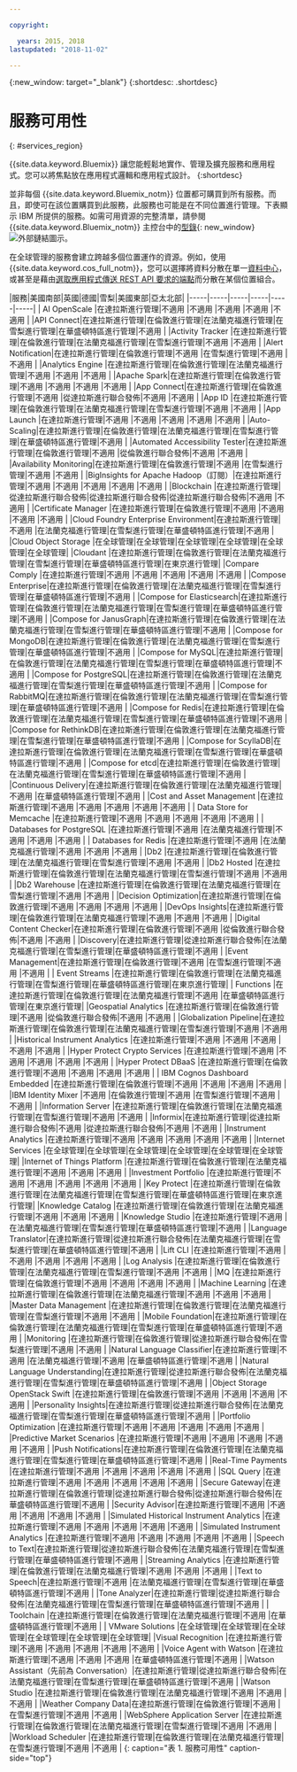 ```yaml
---

copyright:

  years: 2015, 2018
lastupdated: "2018-11-02"

---
```

{:new_window: target="_blank"}
{:shortdesc: .shortdesc}


# 服務可用性
{: #services_region}

{{site.data.keyword.Bluemix}} 讓您能輕鬆地實作、管理及擴充服務和應用程式。您可以將焦點放在應用程式邏輯和應用程式設計。
{:shortdesc}

並非每個 {{site.data.keyword.Bluemix_notm}} 位置都可購買到所有服務。而且，即使可在該位置購買到此服務，此服務也可能是在不同位置進行管理。下表顯示 IBM 所提供的服務。如需可用資源的完整清單，請參閱 {{site.data.keyword.Bluemix_notm}} 主控台中的[型錄](https://console.bluemix.net/catalog/){: new_window} ![外部鏈結圖示](../icons/launch-glyph.svg "外部鏈結圖示")。 

在全球管理的服務會建立跨越多個位置運作的資源。例如，使用 {{site.data.keyword.cos_full_notm}}，您可以選擇將資料分散在單一[資料中心](/docs/overview/data-centers.html)，或甚至是藉由[選取應用程式傳送 REST API 要求的端點](https://console.bluemix.net/docs/services/cloud-object-storage/basics/endpoints.html#select-regions-and-endpoints)而分散在某個位置組合。

<!-- Do not manually change the table or add content after the table. -->
<!-- Everything after the second line of the table will be deleted. -->
<!-- Also, do not change the number of dashes in the second line. -->
<!-- Ping @natimpe for details. -->

|服務|美國南部|英國|德國|雪梨|美國東部|亞太北部|
|-----|-----|-----|-----|-----|-----|
| AI OpenScale |在達拉斯進行管理|不適用 |不適用 |不適用 |不適用 |不適用 | 
|API Connect|在達拉斯進行管理|在倫敦進行管理|在法蘭克福進行管理|在雪梨進行管理|在華盛頓特區進行管理|不適用 | 
|Activity Tracker |在達拉斯進行管理|在倫敦進行管理|在法蘭克福進行管理|在雪梨進行管理|不適用 |不適用 | 
|Alert Notification|在達拉斯進行管理|在倫敦進行管理|不適用 |在雪梨進行管理|不適用 |不適用 | 
|Analytics Engine |在達拉斯進行管理|在倫敦進行管理|在法蘭克福進行管理|不適用 |不適用 |不適用 | 
|Apache Spark|在達拉斯進行管理|在倫敦進行管理|不適用 |不適用 |不適用 |不適用 | 
|App Connect|在達拉斯進行管理|在倫敦進行管理|不適用 |從達拉斯進行聯合發佈|不適用 |不適用 | 
|App ID |在達拉斯進行管理|在倫敦進行管理|在法蘭克福進行管理|在雪梨進行管理|不適用 |不適用 | 
|App Launch |在達拉斯進行管理|不適用 |不適用 |不適用 |不適用 |不適用 | 
|Auto-Scaling|在達拉斯進行管理|在倫敦進行管理|在法蘭克福進行管理|在雪梨進行管理|在華盛頓特區進行管理|不適用 | 
|Automated Accessibility Tester|在達拉斯進行管理|在倫敦進行管理|不適用 |從倫敦進行聯合發佈|不適用 |不適用 | 
|Availability Monitoring|在達拉斯進行管理|在倫敦進行管理|不適用 |在雪梨進行管理|不適用 |不適用 | 
|BigInsights for Apache Hadoop（訂閱）|在達拉斯進行管理|不適用 |不適用 |不適用 |不適用 |不適用 | 
|Blockchain |在達拉斯進行管理|從達拉斯進行聯合發佈|從達拉斯進行聯合發佈|從達拉斯進行聯合發佈|不適用 |不適用 | 
|Certificate Manager |在達拉斯進行管理|在倫敦進行管理|不適用 |不適用 |不適用 |不適用 | 
|Cloud Foundry Enterprise Environment|在達拉斯進行管理|不適用 |在法蘭克福進行管理|在雪梨進行管理|在華盛頓特區進行管理|不適用 | 
|Cloud Object Storage |在全球管理|在全球管理|在全球管理|在全球管理|在全球管理|在全球管理| 
|Cloudant |在達拉斯進行管理|在倫敦進行管理|在法蘭克福進行管理|在雪梨進行管理|在華盛頓特區進行管理|在東京進行管理| 
|Compare Comply |在達拉斯進行管理|不適用 |不適用 |不適用 |不適用 |不適用 | 
|Compose Enterprise|在達拉斯進行管理|在倫敦進行管理|在法蘭克福進行管理|在雪梨進行管理|在華盛頓特區進行管理|不適用 | 
|Compose for Elasticsearch|在達拉斯進行管理|在倫敦進行管理|在法蘭克福進行管理|在雪梨進行管理|在華盛頓特區進行管理|不適用 | 
|Compose for JanusGraph|在達拉斯進行管理|在倫敦進行管理|在法蘭克福進行管理|在雪梨進行管理|在華盛頓特區進行管理|不適用 | 
|Compose for MongoDB|在達拉斯進行管理|在倫敦進行管理|在法蘭克福進行管理|在雪梨進行管理|在華盛頓特區進行管理|不適用 | 
|Compose for MySQL|在達拉斯進行管理|在倫敦進行管理|在法蘭克福進行管理|在雪梨進行管理|在華盛頓特區進行管理|不適用 | 
|Compose for PostgreSQL|在達拉斯進行管理|在倫敦進行管理|在法蘭克福進行管理|在雪梨進行管理|在華盛頓特區進行管理|不適用 | 
|Compose for RabbitMQ|在達拉斯進行管理|在倫敦進行管理|在法蘭克福進行管理|在雪梨進行管理|在華盛頓特區進行管理|不適用 | 
|Compose for Redis|在達拉斯進行管理|在倫敦進行管理|在法蘭克福進行管理|在雪梨進行管理|在華盛頓特區進行管理|不適用 | 
|Compose for RethinkDB|在達拉斯進行管理|在倫敦進行管理|在法蘭克福進行管理|在雪梨進行管理|在華盛頓特區進行管理|不適用 | 
|Compose for ScyllaDB|在達拉斯進行管理|在倫敦進行管理|在法蘭克福進行管理|在雪梨進行管理|在華盛頓特區進行管理|不適用 | 
|Compose for etcd|在達拉斯進行管理|在倫敦進行管理|在法蘭克福進行管理|在雪梨進行管理|在華盛頓特區進行管理|不適用 | 
|Continuous Delivery|在達拉斯進行管理|在倫敦進行管理|在法蘭克福進行管理|不適用 |在華盛頓特區進行管理|不適用 | 
|Cost and Asset Management |在達拉斯進行管理|不適用 |不適用 |不適用 |不適用 |不適用 | 
| Data Store for Memcache |在達拉斯進行管理|不適用 |不適用 |不適用 |不適用 |不適用 | 
| Databases for PostgreSQL |在達拉斯進行管理|不適用 |在法蘭克福進行管理|不適用 |不適用 |不適用 | 
| Databases for Redis |在達拉斯進行管理|不適用 |在法蘭克福進行管理|不適用 |不適用 |不適用 | 
|Db2 |在達拉斯進行管理|在倫敦進行管理|在法蘭克福進行管理|在雪梨進行管理|不適用 |不適用 | 
|Db2 Hosted |在達拉斯進行管理|在倫敦進行管理|在法蘭克福進行管理|在雪梨進行管理|不適用 |不適用 | 
|Db2 Warehouse |在達拉斯進行管理|在倫敦進行管理|在法蘭克福進行管理|在雪梨進行管理|不適用 |不適用 | 
|Decision Optimization|在達拉斯進行管理|在倫敦進行管理|不適用 |不適用 |不適用 |不適用 | 
|DevOps Insights|在達拉斯進行管理|在倫敦進行管理|在法蘭克福進行管理|不適用 |不適用 |不適用 | 
|Digital Content Checker|在達拉斯進行管理|在倫敦進行管理|不適用 |從倫敦進行聯合發佈|不適用 |不適用 | 
|Discovery|在達拉斯進行管理|從達拉斯進行聯合發佈|在法蘭克福進行管理|在雪梨進行管理|在華盛頓特區進行管理|不適用 | 
|Event Management|在達拉斯進行管理|在倫敦進行管理|不適用 |在雪梨進行管理|不適用 |不適用 | 
| Event Streams |在達拉斯進行管理|在倫敦進行管理|在法蘭克福進行管理|在雪梨進行管理|在華盛頓特區進行管理|在東京進行管理| 
| Functions |在達拉斯進行管理|在倫敦進行管理|在法蘭克福進行管理|不適用 |在華盛頓特區進行管理|在東京進行管理| 
|Geospatial Analytics |在達拉斯進行管理|在倫敦進行管理|不適用 |從倫敦進行聯合發佈|不適用 |不適用 | 
|Globalization Pipeline|在達拉斯進行管理|在倫敦進行管理|在法蘭克福進行管理|在雪梨進行管理|不適用 |不適用 | 
|Historical Instrument Analytics |在達拉斯進行管理|不適用 |不適用 |不適用 |不適用 |不適用 | 
|Hyper Protect Crypto Services |在達拉斯進行管理|不適用 |不適用 |不適用 |不適用 |不適用 | 
|Hyper Protect DBaaS |在達拉斯進行管理|在倫敦進行管理|不適用 |不適用 |不適用 |不適用 | 
| IBM Cognos Dashboard Embedded |在達拉斯進行管理|在倫敦進行管理|不適用 |不適用 |不適用 |不適用 | 
|IBM Identity Mixer |不適用 |在倫敦進行管理|不適用 |在雪梨進行管理|不適用 |不適用 | 
|Information Server |在達拉斯進行管理|在倫敦進行管理|在法蘭克福進行管理|在雪梨進行管理|不適用 |不適用 | 
|Informix|在達拉斯進行管理|從達拉斯進行聯合發佈|不適用 |從達拉斯進行聯合發佈|不適用 |不適用 | 
|Instrument Analytics |在達拉斯進行管理|不適用 |不適用 |不適用 |不適用 |不適用 | 
|Internet Services |在全球管理|在全球管理|在全球管理|在全球管理|在全球管理|在全球管理| 
|Internet of Things Platform |在達拉斯進行管理|在倫敦進行管理|在法蘭克福進行管理|不適用 |不適用 |不適用 | 
|Investment Portfolio |在達拉斯進行管理|不適用 |不適用 |不適用 |不適用 |不適用 | 
|Key Protect |在達拉斯進行管理|在倫敦進行管理|在法蘭克福進行管理|在雪梨進行管理|在華盛頓特區進行管理|在東京進行管理| 
|Knowledge Catalog |在達拉斯進行管理|在倫敦進行管理|在法蘭克福進行管理|不適用 |不適用 |不適用 | 
|Knowledge Studio |在達拉斯進行管理|不適用 |在法蘭克福進行管理|在雪梨進行管理|在華盛頓特區進行管理|不適用 | 
|Language Translator|在達拉斯進行管理|從達拉斯進行聯合發佈|在法蘭克福進行管理|在雪梨進行管理|在華盛頓特區進行管理|不適用 | 
|Lift CLI |在達拉斯進行管理|不適用 |不適用 |不適用 |不適用 |不適用 | 
|Log Analysis |在達拉斯進行管理|在倫敦進行管理|在法蘭克福進行管理|在雪梨進行管理|不適用 |不適用 | 
|MQ |在達拉斯進行管理|在倫敦進行管理|不適用 |不適用 |不適用 |不適用 | 
|Machine Learning |在達拉斯進行管理|在倫敦進行管理|在法蘭克福進行管理|不適用 |不適用 |不適用 | 
|Master Data Management |在達拉斯進行管理|在倫敦進行管理|在法蘭克福進行管理|在雪梨進行管理|不適用 |不適用 | 
|Mobile Foundation|在達拉斯進行管理|在倫敦進行管理|在法蘭克福進行管理|在雪梨進行管理|在華盛頓特區進行管理|不適用 | 
|Monitoring |在達拉斯進行管理|在倫敦進行管理|從達拉斯進行聯合發佈|在雪梨進行管理|不適用 |不適用 | 
|Natural Language Classifier|在達拉斯進行管理|不適用 |在法蘭克福進行管理|不適用 |在華盛頓特區進行管理|不適用 | 
|Natural Language Understanding|在達拉斯進行管理|從達拉斯進行聯合發佈|在法蘭克福進行管理|在雪梨進行管理|在華盛頓特區進行管理|不適用 | 
|Object Storage OpenStack Swift |在達拉斯進行管理|在倫敦進行管理|不適用 |不適用 |不適用 |不適用 | 
|Personality Insights|在達拉斯進行管理|從達拉斯進行聯合發佈|在法蘭克福進行管理|在雪梨進行管理|在華盛頓特區進行管理|不適用 | 
|Portfolio Optimization |在達拉斯進行管理|不適用 |不適用 |不適用 |不適用 |不適用 | 
|Predictive Market Scenarios |在達拉斯進行管理|不適用 |不適用 |不適用 |不適用 |不適用 | 
|Push Notifications|在達拉斯進行管理|在倫敦進行管理|在法蘭克福進行管理|在雪梨進行管理|在華盛頓特區進行管理|不適用 | 
|Real-Time Payments |在達拉斯進行管理|不適用 |不適用 |不適用 |不適用 |不適用 | 
|SQL Query |在達拉斯進行管理|不適用 |不適用 |不適用 |不適用 |不適用 | 
|Secure Gateway|在達拉斯進行管理|在倫敦進行管理|從達拉斯進行聯合發佈|從達拉斯進行聯合發佈|在華盛頓特區進行管理|不適用 | 
|Security Advisor|在達拉斯進行管理|不適用 |不適用 |不適用 |不適用 |不適用 | 
|Simulated Historical Instrument Analytics |在達拉斯進行管理|不適用 |不適用 |不適用 |不適用 |不適用 | 
|Simulated Instrument Analytics |在達拉斯進行管理|不適用 |不適用 |不適用 |不適用 |不適用 | 
|Speech to Text|在達拉斯進行管理|從達拉斯進行聯合發佈|在法蘭克福進行管理|在雪梨進行管理|在華盛頓特區進行管理|不適用 | 
|Streaming Analytics |在達拉斯進行管理|在倫敦進行管理|在法蘭克福進行管理|不適用 |不適用 |不適用 | 
|Text to Speech|在達拉斯進行管理|不適用 |在法蘭克福進行管理|在雪梨進行管理|在華盛頓特區進行管理|不適用 | 
|Tone Analyzer|在達拉斯進行管理|從達拉斯進行聯合發佈|在法蘭克福進行管理|在雪梨進行管理|在華盛頓特區進行管理|不適用 | 
| Toolchain |在達拉斯進行管理|在倫敦進行管理|在法蘭克福進行管理|不適用 |在華盛頓特區進行管理|不適用 | 
| VMware Solutions |在全球管理|在全球管理|在全球管理|在全球管理|在全球管理|在全球管理| 
|Visual Recognition	|在達拉斯進行管理|不適用 |不適用 |不適用 |不適用 |不適用 | 
|Voice Agent with Watson |在達拉斯進行管理|不適用 |不適用 |不適用 |在華盛頓特區進行管理|不適用 | 
|Watson Assistant（先前為 Conversation）|在達拉斯進行管理|從達拉斯進行聯合發佈|在法蘭克福進行管理|在雪梨進行管理|在華盛頓特區進行管理|不適用 | 
|Watson Studio |在達拉斯進行管理|在倫敦進行管理|在法蘭克福進行管理|不適用 |不適用 |不適用 | 
|Weather Company Data|在達拉斯進行管理|在倫敦進行管理|不適用 |在雪梨進行管理|不適用 |不適用 | 
|WebSphere Application Server |在達拉斯進行管理|在倫敦進行管理|在法蘭克福進行管理|在雪梨進行管理|不適用 |不適用 | 
|Workload Scheduler |在達拉斯進行管理|在倫敦進行管理|在法蘭克福進行管理|在雪梨進行管理|不適用 |不適用 | 
 {: caption="表 1. 服務可用性" caption-side="top"}

